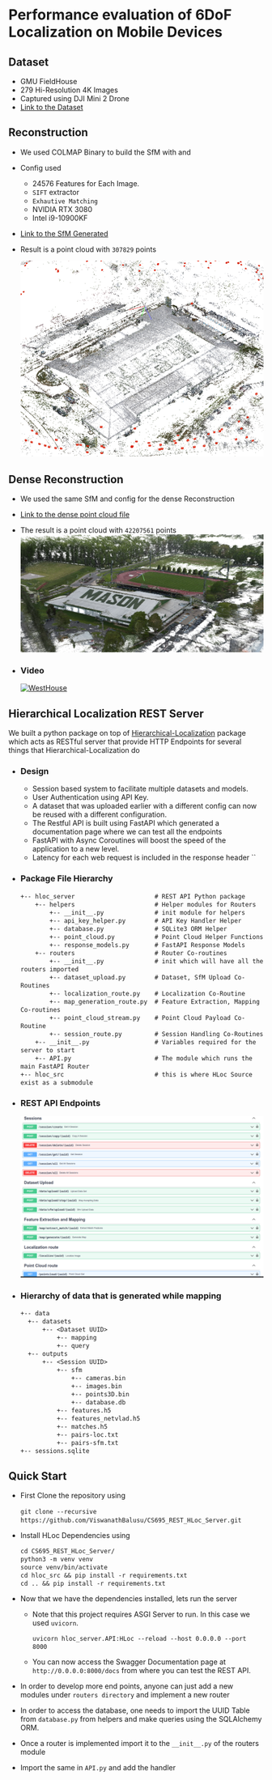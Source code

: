 # Performance evaluation of 6DoF Localization on Mobile Devices

##  Dataset

- GMU FieldHouse
- 279 Hi-Resolution 4K Images
- Captured using DJI Mini 2 Drone
- [Link to the Dataset](https://github.com/ViswanathBalusu/CS695_REST_HLoc_Server/releases/download/v1.0.0/GMU.West.Campus.-.Field.House.zip)

## Reconstruction

- We used COLMAP Binary to build the SfM with  and 
- Config used
  - 24576 Features for Each Image.
  - `SIFT` extractor
  - `Exhautive Matching`
  - NVIDIA RTX 3080
  - Intel i9-10900KF

- [Link to the SfM Generated](https://github.com/ViswanathBalusu/CS695_REST_HLoc_Server/releases/download/v1.0.0/sfm.zip)

- Result is a point cloud with `307829` points

  ![PointCloud](images/sfm_sift_24576.png)

## Dense Reconstruction

- We used the same SfM and config for the dense Reconstruction
- [Link to the dense point cloud file](https://github.com/ViswanathBalusu/CS695_REST_HLoc_Server/releases/download/v1.0.0/FieldHouse.ply)
- The result is a point cloud with `42207561` points
  ![DensePoint Cloud](images/dense.png)

- ### Video
  [![WestHouse](https://i3.ytimg.com/vi/whzLHJSX71c/maxresdefault.jpg)](https://www.youtube.com/watch?v=whzLHJSX71c)

## Hierarchical Localization REST Server

 We built a python package on top of [Hierarchical-Localization](https://github.com/cvg/Hierarchical-Localization) package which acts as RESTful server that provide HTTP Endpoints for several things that Hierarchical-Localization do

- ### Design

  - Session based system to facilitate multiple datasets and models.
  - User Authentication using API Key.
  - A dataset that was uploaded earlier with a different config can now be reused with a different configuration.
  - The Restful API is built using FastAPI which generated a documentation page where we can test all the endpoints
  - FastAPI with Async Coroutines will boost the speed of the application to a new level.
  - Latency for each web request is included in the response header ``

- ### Package File Hierarchy

  ```
  +-- hloc_server                      # REST API Python package
      +-- helpers                      # Helper modules for Routers
          +-- __init__.py              # init module for helpers
          +-- api_key_helper.py        # API Key Handler Helper
          +-- database.py              # SQLite3 ORM Helper
          +-- point_cloud.py           # Point Cloud Helper Functions
          +-- response_models.py       # FastAPI Response Models
      +-- routers                      # Router Co-routines
          +-- __init__.py              # init which will have all the routers imported
          +-- dataset_upload.py        # Dataset, SfM Upload Co-Routines
          +-- localization_route.py    # Localization Co-Routine
          +-- map_generation_route.py  # Feature Extraction, Mapping Co-routines
          +-- point_cloud_stream.py    # Point Cloud Payload Co-Routine
          +-- session_route.py         # Session Handling Co-Routines
      +-- __init__.py                  # Variables required for the server to start
      +-- API.py                       # The module which runs the main FastAPI Router
  +-- hloc_src                         # this is where HLoc Source exist as a submodule
  ```

- ### REST API Endpoints

  ![EndPoints](images/rest.png)

- ### Hierarchy of data that is generated while mapping

    ```
  +-- data                      
      +-- datasets                     
          +-- <Dataset UUID>             
              +-- mapping       
              +-- query
      +-- outputs                      
          +-- <Session UUID>               
              +-- sfm        
                  +-- cameras.bin   
                  +-- images.bin
                  +-- points3D.bin   
                  +-- database.db   
              +-- features.h5  
              +-- features_netvlad.h5
              +-- matches.h5  
              +-- pairs-loc.txt
              +-- pairs-sfm.txt   
  +-- sessions.sqlite                         
  ```

## Quick Start

- First Clone the repository using
  
  `git clone --recursive https://github.com/ViswanathBalusu/CS695_REST_HLoc_Server.git`
- Install HLoc Dependencies using

  ```
  cd CS695_REST_HLoc_Server/
  python3 -m venv venv
  source venv/bin/activate
  cd hloc_src && pip install -r requirements.txt
  cd .. && pip install -r requirements.txt
  ```
- Now that we have the dependencies installed, lets run the server
  - Note that this project requires ASGI Server to run. In this case we used `uvicorn`.
  
    ```
    uvicorn hloc_server.API:HLoc --reload --host 0.0.0.0 --port 8000
    ```
    
  - You can now access the Swagger Documentation page at `http://0.0.0.0:8000/docs` from where you can test the REST API.
- In order to develop more end points, anyone can just add a new modules under `routers directory` and implement a new router
- In order to access the database, one needs to import the UUID Table from `database.py` from helpers and make queries using the SQLAlchemy ORM.
- Once a router is implemented import it to the `__init__.py` of the routers module
- Import the same in `API.py` and add the handler